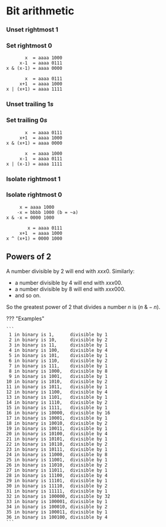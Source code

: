 # Bit arithmetic

<style>
.md-logo img {
  content: url('/data-structures/numbers/binary-light.svg');
}

:root [data-md-color-scheme=slate] .md-logo img  {
  content: url('/data-structures/numbers/binary-dark.svg');
}
</style>

<div markdown class="grid">

### Unset rightmost $1$

### Set rightmost $0$

```
       x  = aaaa 1000
     x-1  = aaaa 0111
x & (x-1) = aaaa 0000
```

```
       x  = aaaa 0111
     x+1  = aaaa 1000
x | (x+1) = aaaa 1111
```

### Unset trailing $1s$

### Set trailing $0s$

```
       x  = aaaa 0111
     x+1  = aaaa 1000
x & (x+1) = aaaa 0000
```

```
       x  = aaaa 1000
     x-1  = aaaa 0111
x | (x-1) = aaaa 1111
```

### Isolate rightmost $1$

### Isolate rightmost $0$

```
     x = aaaa 1000
    -x = bbbb 1000 (b = ~a)
x & -x = 0000 1000
```

```
        x = aaaa 0111
     x+1  = aaaa 1000
x ^ (x+1) = 0000 1000
```

</div>

## Powers of 2

A number divisible by $2$ will end with $xxx0$. Similarly:

- a number divisible by $4$ will end with $xxx00$.
- a number divisible by $8$ will end with $xxx000$.
- and so on.

So the greatest power of $2$ that divides a number $n$ is $(n \ \& -n)$.

??? "Examples"

    ```
     1 in binary is 1,      divisible by 1
     2 in binary is 10,     divisible by 2
     3 in binary is 11,     divisible by 1
     4 in binary is 100,    divisible by 4
     5 in binary is 101,    divisible by 1
     6 in binary is 110,    divisible by 2
     7 in binary is 111,    divisible by 1
     8 in binary is 1000,   divisible by 8
     9 in binary is 1001,   divisible by 1
    10 in binary is 1010,   divisible by 2
    11 in binary is 1011,   divisible by 1
    12 in binary is 1100,   divisible by 4
    13 in binary is 1101,   divisible by 1
    14 in binary is 1110,   divisible by 2
    15 in binary is 1111,   divisible by 1
    16 in binary is 10000,  divisible by 16
    17 in binary is 10001,  divisible by 1
    18 in binary is 10010,  divisible by 2
    19 in binary is 10011,  divisible by 1
    20 in binary is 10100,  divisible by 4
    21 in binary is 10101,  divisible by 1
    22 in binary is 10110,  divisible by 2
    23 in binary is 10111,  divisible by 1
    24 in binary is 11000,  divisible by 8
    25 in binary is 11001,  divisible by 1
    26 in binary is 11010,  divisible by 2
    27 in binary is 11011,  divisible by 1
    28 in binary is 11100,  divisible by 4
    29 in binary is 11101,  divisible by 1
    30 in binary is 11110,  divisible by 2
    31 in binary is 11111,  divisible by 1
    32 in binary is 100000, divisible by 32
    33 in binary is 100001, divisible by 1
    34 in binary is 100010, divisible by 2
    35 in binary is 100011, divisible by 1
    36 in binary is 100100, divisible by 4
    ```
